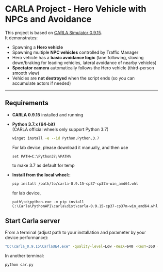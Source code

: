 # CARLA Project - Hero Vehicle with NPCs and Avoidance

This project is based on [CARLA Simulator 0.9.15](https://carla.org/).  
It demonstrates:
- Spawning a **Hero vehicle**
- Spawning multiple **NPC vehicles** controlled by Traffic Manager
- Hero vehicle has a **basic avoidance logic** (lane following, slowing down/braking for leading vehicles, lateral avoidance of nearby vehicles)
- **Spectator camera** automatically follows the Hero vehicle (third-person smooth view)
- Vehicles are **not destroyed** when the script ends (so you can accumulate actors if needed)

---

## Requirements

- **CARLA 0.9.15** installed and running
- **Python 3.7.x (64-bit)**  
  (CARLA official wheels only support Python 3.7)
  ```bash
  winget install -e --id Python.Python.3.7
  ```
  For lab device, please download it manually, and then use
  ```
  set PATH=C:\Python37;%PATH%
  ```
  to make 3.7 as default for temp

- **Install from the local wheel:**:
  ```bash
  pip install /path/to/carla-0.9.15-cp37-cp37m-win_amd64.whl
  ```
  for lab device, 
  ```
  path\to\python.exe -m pip install C:\Carla\PythonAPI\carla\dist\carla-0.9.15-cp37-cp37m-win_amd64.whl 
  ```

## Start Carla server
From a terminal (adjust path to your installation and parameter by your device performance):
```bash
"D:\carla_0.9.15\CarlaUE4.exe" -quality-level=Low -ResX=640 -ResY=360 -windowed -nosound -fps=20
```

In another terminal:
```bash
python car.py
```
